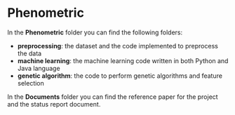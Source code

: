 # Phenometric

In the **Phenometric** folder you can find the following folders:
* **preprocessing**: the dataset and the code implemented to preprocess the data
* **machine learning**: the machine learning code written in both Python and Java language
* **genetic algorithm**: the code to perform genetic algorithms and feature selection

In the **Documents** folder you can find the reference paper for the project and the status report document.
